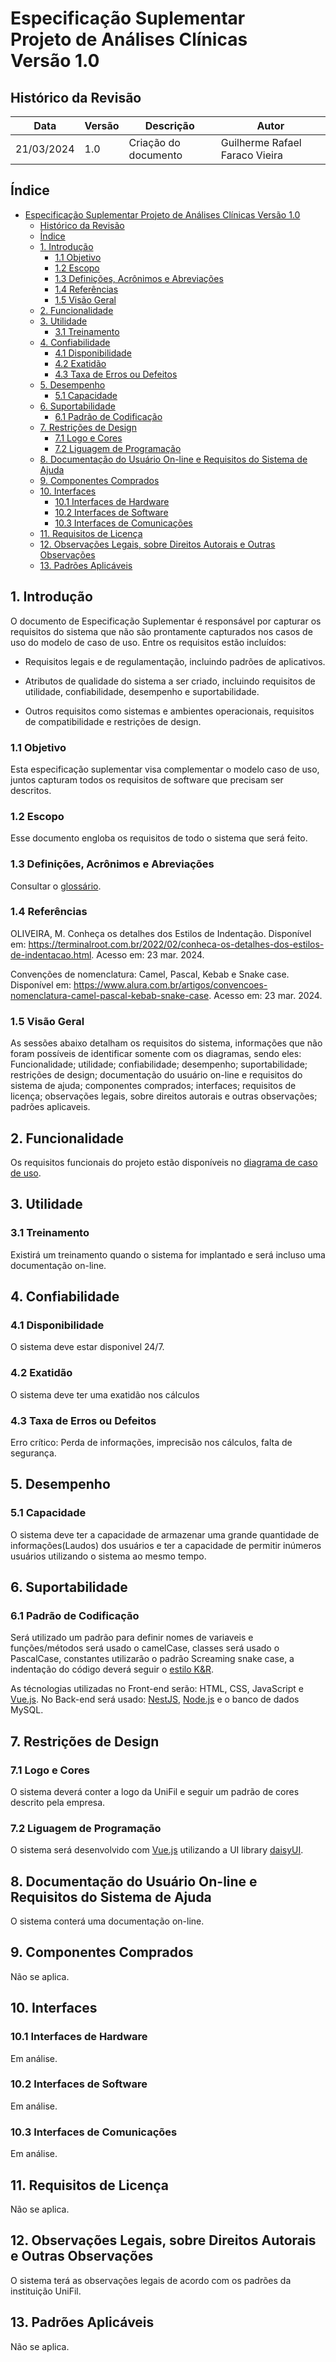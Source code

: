 # Especificação Suplementar </br> Projeto de Análises Clínicas </br> Versão 1.0

## Histórico da Revisão

| Data | Versão | Descrição | Autor |
| ---- | ------ | --------- | ----- |
| 21/03/2024 | 1.0 | Criação do documento | Guilherme Rafael Faraco Vieira |

## Índice

- [Especificação Suplementar  Projeto de Análises Clínicas  Versão 1.0](#especificação-suplementar--projeto-de-análises-clínicas--versão-10)
  - [Histórico da Revisão](#histórico-da-revisão)
  - [Índice](#índice)
  - [1. Introdução](#1-introdução)
    - [1.1 Objetivo](#11-objetivo)
    - [1.2 Escopo](#12-escopo)
    - [1.3 Definições, Acrônimos e Abreviações](#13-definições-acrônimos-e-abreviações)
    - [1.4 Referências](#14-referências)
    - [1.5 Visão Geral](#15-visão-geral)
  - [2. Funcionalidade](#2-funcionalidade)
  - [3. Utilidade](#3-utilidade)
    - [3.1 Treinamento](#31-treinamento)
  - [4. Confiabilidade](#4-confiabilidade)
    - [4.1 Disponibilidade](#41-disponibilidade)
    - [4.2 Exatidão](#42-exatidão)
    - [4.3 Taxa de Erros ou Defeitos](#43-taxa-de-erros-ou-defeitos)
  - [5. Desempenho](#5-desempenho)
    - [5.1 Capacidade](#51-capacidade)
  - [6. Suportabilidade](#6-suportabilidade)
    - [6.1 Padrão de Codificação](#61-padrão-de-codificação)
  - [7. Restrições de Design](#7-restrições-de-design)
    - [7.1 Logo e Cores](#71-logo-e-cores)
    - [7.2 Liguagem de Programação](#72-liguagem-de-programação)
  - [8. Documentação do Usuário On-line e Requisitos do Sistema de Ajuda](#8-documentação-do-usuário-on-line-e-requisitos-do-sistema-de-ajuda)
  - [9. Componentes Comprados](#9-componentes-comprados)
  - [10. Interfaces](#10-interfaces)
    - [10.1 Interfaces de Hardware](#101-interfaces-de-hardware)
    - [10.2 Interfaces de Software](#102-interfaces-de-software)
    - [10.3 Interfaces de Comunicações](#103-interfaces-de-comunicações)
  - [11. Requisitos de Licença](#11-requisitos-de-licença)
  - [12. Observações Legais, sobre Direitos Autorais e Outras Observações](#12-observações-legais-sobre-direitos-autorais-e-outras-observações)
  - [13. Padrões Aplicáveis](#13-padrões-aplicáveis)

## 1. Introdução

O documento de Especificação Suplementar é responsável por capturar os requisitos do sistema que não são prontamente capturados nos casos de uso do modelo de caso de uso. Entre os requisitos estão incluídos:

- Requisitos legais e de regulamentação, incluindo padrões de aplicativos.

- Atributos de qualidade do sistema a ser criado, incluindo requisitos de utilidade, confiabilidade, desempenho e suportabilidade.

- Outros requisitos como sistemas e ambientes operacionais, requisitos de
compatibilidade e restrições de design.

### 1.1 Objetivo

Esta especificação suplementar visa complementar o modelo caso de uso, juntos capturam todos os requisitos de software que precisam ser descritos.

### 1.2 Escopo

Esse documento engloba os requisitos de todo o sistema que será feito.

### 1.3 Definições, Acrônimos e Abreviações

Consultar o [glossário](glossario.md).

### 1.4 Referências

OLIVEIRA, M. Conheça os detalhes dos Estilos de Indentação. Disponível em: <https://terminalroot.com.br/2022/02/conheca-os-detalhes-dos-estilos-de-indentacao.html>. Acesso em: 23 mar. 2024.

Convenções de nomenclatura: Camel, Pascal, Kebab e Snake case. Disponível em: <https://www.alura.com.br/artigos/convencoes-nomenclatura-camel-pascal-kebab-snake-case>. Acesso em: 23 mar. 2024.

### 1.5 Visão Geral

As sessões abaixo detalham os requisitos do sistema, informações que não foram possíveis de identificar somente com os diagramas, sendo eles: Funcionalidade; utilidade; confiabilidade; desempenho; suportabilidade; restrições de design; documentação do usuário on-line e requisitos do sistema de ajuda; componentes comprados; interfaces; requisitos de licença; observações legais, sobre direitos autorais e outras observações; padrões aplicaveis.

## 2. Funcionalidade

Os requisitos funcionais do projeto estão disponíveis no [diagrama de caso de uso](diagramas/caso_de_uso.png).

## 3. Utilidade

### 3.1 Treinamento

Existirá um treinamento quando o sistema for implantado e será incluso uma documentação on-line.

## 4. Confiabilidade

### 4.1 Disponibilidade

O sistema deve estar disponivel 24/7.

### 4.2 Exatidão

O sistema deve ter uma exatidão nos cálculos

### 4.3 Taxa de Erros ou Defeitos

Erro crítico: Perda de informações, imprecisão nos cálculos, falta de segurança.

## 5. Desempenho

### 5.1 Capacidade

O sistema deve ter a capacidade de armazenar uma grande quantidade de informações(Laudos) dos usuários e ter a capacidade de permitir inúmeros usuários utilizando o sistema ao mesmo tempo.

## 6. Suportabilidade

### 6.1 Padrão de Codificação

Será utilizado um padrão para definir nomes de variaveis e funções/métodos será usado o camelCase, classes será usado o PascalCase, constantes utilizarão o padrão Screaming snake case, a indentação do código deverá seguir o [estilo K&R](https://terminalroot.com.br/2022/02/conheca-os-detalhes-dos-estilos-de-indentacao.html).

As técnologias utilizadas no Front-end serão: HTML, CSS, JavaScript e [Vue.js](https://vuejs.org/). No Back-end será usado: [NestJS](https://nestjs.com/), [Node.js](https://nodejs.org/en) e o banco de dados MySQL.

## 7. Restrições de Design

### 7.1 Logo e Cores

O sistema deverá conter a logo da UniFil e seguir um padrão de cores descrito pela empresa.

### 7.2 Liguagem de Programação

O sistema será desenvolvido com [Vue.js](https://vuejs.org/) utilizando a UI library [daisyUI](https://daisyui.com/).

## 8. Documentação do Usuário On-line e Requisitos do Sistema de Ajuda

O sistema conterá uma documentação on-line.

## 9. Componentes Comprados

Não se aplica.

## 10. Interfaces

### 10.1 Interfaces de Hardware

Em análise.

### 10.2 Interfaces de Software

Em análise.

### 10.3 Interfaces de Comunicações

Em análise.

## 11. Requisitos de Licença

Não se aplica.

## 12. Observações Legais, sobre Direitos Autorais e Outras Observações

O sistema terá as observações legais de acordo com os padrões da instituição UniFil.

## 13. Padrões Aplicáveis

Não se aplica.
